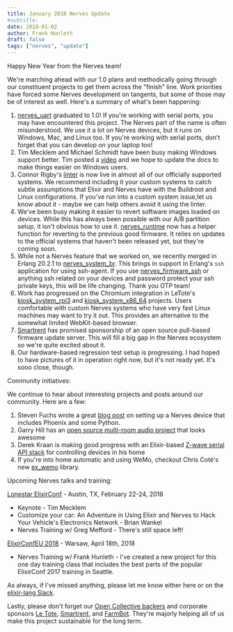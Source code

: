 ```yaml
---
title: January 2018 Nerves Update
#subtitle:
date: 2018-01-02
author: Frank Hunleth
draft: false
tags: ["nerves", "update"]
---
```


Happy New Year from the Nerves team!

We're marching ahead with our 1.0 plans and methodically going through our
constituent projects to get them across the "finish" line. Work priorities have
forced some Nerves development on tangents, but some of those may be of interest
as well. Here's a summary of what's been happening:

<!--more-->

1. [nerves_uart][nerves_uart] graduated to 1.0! If you're working with serial
   ports, you may have encountered this project. The Nerves part of the name is
   often misunderstood. We use it a lot on Nerves devices, but it runs on
   Windows, Mac, and Linux too. If you're working with serial ports, don't
   forget that you can develop on your laptop too!
1. Tim Mecklem and Michael Schmidt have been busy making Windows support better.
   Tim posted a [video][nerves_on_windows] and we hope to update the docs to
   make things easier on Windows users.
1. Connor Rigby's [linter][nerves_system_linter] is now live in almost all of
   our officially supported systems. We recommend including it your custom
   systems to catch subtle assumptions that Elixir and Nerves have with the
   Buildroot and Linux configurations. If you've run into a custom system
   issue,let us know about it - maybe we can help others avoid it using the
   linter.
1. We've been busy making it easier to revert software images loaded on devices.
   While this has always been possible with our A/B partition setup, it isn't
   obvious how to use it. [nerves_runtime][nerves_runtime] now has a helper
   function for reverting to the previous good firmware. It relies on updates to
   the official systems that haven't been released yet, but they're coming soon.
1. While not a Nerves feature that we worked on, we recently merged in Erlang
   20.2.1 to [nerves_system_br][nerves_system_br]. This brings in support in
   Erlang's `ssh` application for using ssh-agent. If you use
   [nerves_firmware_ssh][nerves_firmware_ssh] or anything ssh related on your
   devices and password protect your ssh private keys, this will be life
   changing. Thank you OTP team!
1. Work has progressed on the Chromium integration in LeTote's
   [kiosk_system_rpi3][kiosk_system_rpi3] and
   [kiosk_system_x86_64][kiosk_system_x86_64] projects. Users comfortable with
   custom Nerves systems who have very fast Linux machines may want to try it
   out. This provides an alternative to the somewhat limited WebKit-based
   browser.
1. [Smartrent][Smartrent] has promised sponsorship of an open source pull-based
   firmware update server. This will fill a big gap in the Nerves ecosystem so
   we're quite excited about it.
1. Our hardware-based regression test setup is progressing. I had hoped to have
   pictures of it in operation right now, but it's not ready yet. It's sooo
   close, though.

Community initiatives:

We continue to hear about interesting projects and posts around our community.
Here are a few:

1. Steven Fuchs wrote a great [blog post][steven_fuchs_0_11] on setting up a
   Nerves device that includes Phoenix and some Python.
1. Garry Hill has an [open source multi-room audio project][garry_hill_audio]
   that looks awesome
1. Derek Kraan is making good progress with an Elixir-based [Z-wave serial API
   stack][dkraan_zwave] for controlling devices in his home
1. If you're into home automatic and using WeMo, checkout Chris Coté's new [ex_wemo][ex_wemo] library.

Upcoming Nerves talks and training:

[Lonestar ElixirConf][Lonestar] - Austin, TX, February 22-24, 2018

* Keynote - Tim Mecklem
* Customize your car: An Adventure in Using Elixir and Nerves to Hack Your
  Vehicle's Electronics Network - Brian Wankel
* Nerves Training w/ Greg Mefford - There's still space left!

[ElixirConfEU 2018][ElixirConfEU] - Warsaw, April 18th, 2018

* Nerves Training w/ Frank Hunleth - I've created a new project for this one day
  training class that includes the best parts of the popular ElixirConf 2017
  training in Seattle.

As always, if I've missed anything, please let me know either here or on the
[elixir-lang Slack][elixir-lang slack].

Lastly, please don't forget our [Open Collective backers][oc-nerves] and
corporate sponsors [Le Tote][Le Tote], [Smartrent][Smartrent], and
[FarmBot][FarmBot]. They're majorly helping all of us make this project
sustainable for the long term.

[nerves_uart]: https://github.com/nerves-project/nerves_uart/
[nerves_on_windows]: https://www.youtube.com/watch?v=rzV0qfhzzqc&feature=youtu.be&a=
[nerves_system_linter]: https://github.com/nerves-project/nerves_system_linter
[nerves_runtime]: https://github.com/nerves-project/nerves_runtime/
[nerves_system_br]: https://github.com/nerves-project/nerves_system_br/
[nerves_firmware_ssh]: https://github.com/nerves-project/nerves_firmware_ssh/
[kiosk_system_rpi3]: https://github.com/LeToteTeam/kiosk_system_rpi3
[kiosk_system_x86_64]: https://github.com/LeToteTeam/kiosk_system_x86_64
[Smartrent]: https://smartrent.com/
[steven_fuchs_0_11]: http://nerves.build/posts/nerves-0-11
[garry_hill_audio]: http://strobe.audio/
[dkraan_zwave]: https://github.com/derekkraan/domolixir
[FarmBot]: https://farmbot.io/
[Le Tote]: https://www.letote.com
[elixir-lang slack]: https://elixir-slackin.herokuapp.com/
[ElixirConfEU]: http://www.elixirconf.eu/
[Lonestar]: http://lonestarelixir.com/
[ex_wemo]: https://github.com/NationalAssociationOfRealtors/ex_wemo
[oc-nerves]: https://opencollective.com/nerves-project/
